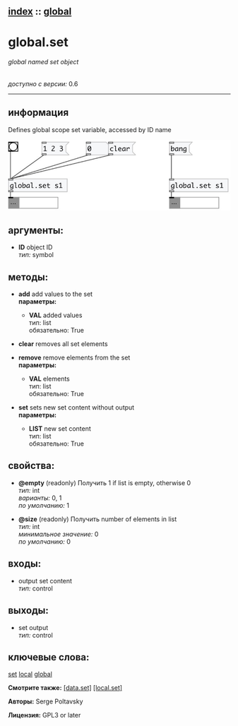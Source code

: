 [index](index.html) :: [global](category_global.html)
---

# global.set

###### global named set object

*доступно с версии:* 0.6

---


## информация
Defines global scope set variable, accessed by ID name


[![example](../examples/img/global.set.jpg)](../examples/pd/global.set.pd)



## аргументы:

* **ID**
object ID<br>
_тип:_ symbol<br>



## методы:

* **add**
add values to the set<br>
  __параметры:__
  - **VAL** added values<br>
    тип: list <br>
    обязательно: True <br>

* **clear**
removes all set elements<br>

* **remove**
remove elements from the set<br>
  __параметры:__
  - **VAL** elements<br>
    тип: list <br>
    обязательно: True <br>

* **set**
sets new set content without output<br>
  __параметры:__
  - **LIST** new set content<br>
    тип: list <br>
    обязательно: True <br>




## свойства:

* **@empty** (readonly)
Получить 1 if list is empty, otherwise 0<br>
_тип:_ int<br>
_варианты:_ 0, 1<br>
_по умолчанию:_ 1<br>

* **@size** (readonly)
Получить number of elements in list<br>
_тип:_ int<br>
_минимальное значение:_ 0<br>
_по умолчанию:_ 0<br>



## входы:

* output set content<br>
_тип:_ control



## выходы:

* set output<br>
_тип:_ control



## ключевые слова:

[set](keywords/set.html)
[local](keywords/local.html)
[global](keywords/global.html)



**Смотрите также:**
[\[data.set\]](data.set.html)
[\[local.set\]](local.set.html)




**Авторы:** Serge Poltavsky




**Лицензия:** GPL3 or later





